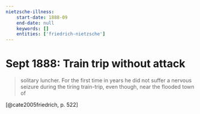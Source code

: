 ```yaml
---
nietzsche-illness:
    start-date: 1888-09
    end-date: null
    keywords: []
    entities: ['friedrich-nietzsche']
---
```


# Sept 1888: Train trip without attack

> solitary luncher. For the first time in years he did not suffer a nervous
> seizure during the tiring train-trip, even though, near the flooded town of

[@cate2005friedrich, p. 522]
